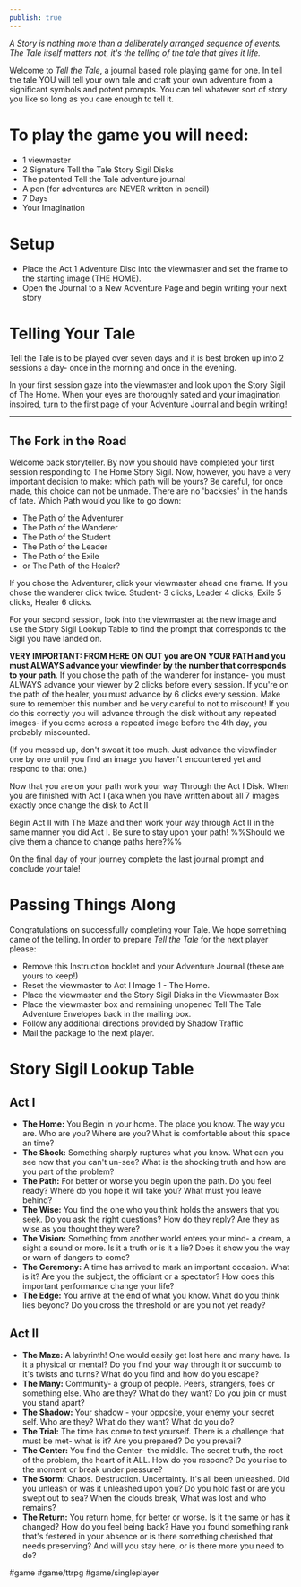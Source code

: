 ```yaml
---
publish: true
---
```

*A Story is nothing more than a deliberately arranged sequence of events. The Tale itself matters not, it's the telling of the tale that gives it life.*

Welcome to *Tell the Tale*, a journal based role playing game for one.
In tell the tale YOU will tell your own tale and craft your own adventure from a significant symbols and potent prompts. You can tell whatever sort of story you like so long as you care enough to tell it.

# To play the game you will need:
- 1 viewmaster
- 2 Signature Tell the Tale Story Sigil Disks
- The patented Tell the Tale adventure journal
- A pen (for adventures are NEVER written in pencil)
- 7 Days
- Your Imagination

# Setup
- Place the Act 1 Adventure Disc into the viewmaster and set the frame to the starting image (THE HOME).
- Open the Journal to a New Adventure Page and begin writing your next story



# Telling Your Tale
Tell the Tale is to be played over seven days and it is best broken up into 2 sessions a day- once in the morning and once in the evening.

In your first session gaze into the viewmaster and look upon the Story Sigil of The Home. When your eyes are thoroughly sated and your imagination inspired, turn to the first page of your Adventure Journal and begin writing!

---

## The Fork in the Road

Welcome back storyteller. 
By now you should have completed your first session responding to The Home Story Sigil.
Now, however, you have a very important decision to make: which path will be yours? Be careful, for once made, this choice can not be unmade. There are no 'backsies' in the hands of fate. Which Path would you like to go down:
- The Path of the Adventurer
- The Path of the Wanderer 
- The Path of the Student 
- The Path of the Leader
- The Path of the Exile
- or The Path of the Healer?

If you chose the Adventurer, click your viewmaster ahead one frame. If you chose the wanderer click twice. Student- 3 clicks, Leader 4 clicks, Exile 5 clicks, Healer 6 clicks. 

For your second session, look into the viewmaster at the new image and use the Story Sigil Lookup Table to find the prompt that corresponds to the Sigil you have landed on.

**VERY IMPORTANT: FROM HERE ON OUT you are ON YOUR PATH and you must ALWAYS advance your viewfinder by the number that corresponds to your path**. If you chose the path of the wanderer for instance- you must ALWAYS advance your viewer by 2 clicks before every session. If you're on the path of the healer, you must advance by 6 clicks every session. Make sure to remember this number and be very careful to not to miscount! If you do this correctly you will advance through the disk without any repeated images- if you come across a repeated image before the 4th day, you probably miscounted.

(If you messed up, don't sweat it too much. Just advance the viewfinder one by one until you find an image you haven't encountered yet and respond to that one.)

Now that you are on your path work your way Through the Act I Disk. When you are finished with Act I (aka when you have written about all 7 images exactly once change the disk to Act II

Begin Act II with The Maze and then work your way through Act II in the same manner you did Act I. Be sure to stay upon your path!
%%Should we give them a chance to change paths here?%%


On the final day of your journey complete the last journal prompt and conclude your tale!

# Passing Things Along
Congratulations on successfully completing your Tale. We hope something came of the telling. In order to prepare *Tell the Tale* for the next player please:
- Remove this Instruction booklet and your Adventure Journal (these are yours to keep!)
- Reset the viewmaster to Act I  Image 1 - The Home.
- Place the viewmaster and the Story Sigil Disks in the Viewmaster Box
- Place the viewmaster box and remaining unopened Tell The Tale Adventure Envelopes back in the mailing box.
- Follow any additional directions provided by Shadow Traffic
- Mail the package to the next player.

# Story Sigil Lookup Table
## Act I
- **The Home:** You Begin in your home. The place you know. The way you are.  Who are you? Where are you? What is comfortable about this space an time?
- **The Shock:** Something sharply ruptures what you know. What can you see now that you can't un-see? What is the shocking truth and how are you part of the problem?
- **The Path:** For better or worse you begin upon the path. Do you feel ready? Where do you hope it will take you? What must you leave behind?
- **The Wise:** You find the one who you think holds the answers that you seek. Do you ask the right questions? How do they reply? Are they as wise as you thought they were?
- **The Vision:** Something from another world enters your mind- a dream, a sight a sound or more. Is it a truth or is it a lie? Does it show you the way or warn of dangers to come?
- **The Ceremony:** A time has arrived to mark an important occasion. What is it? Are you the subject, the officiant or a spectator? How does this important performance change your life?
- **The Edge:** You arrive at the end of what you know. What do you think lies beyond? Do you cross the threshold or are you not yet ready?

## Act II
- **The Maze:** A labyrinth! One would easily get lost here and many have. Is it a physical or mental? Do you find your way through it or succumb to it's twists and turns? What do you find and how do you  escape?
- **The Many:** Community- a group of people. Peers, strangers, foes or something else. Who are they? What do they want? Do you join or must you stand apart?
- **The Shadow:** Your shadow - your opposite, your enemy your secret self. Who are they? What do they want? What do you do?
- **The Trial:** The time has come to test yourself. There is a challenge that must be met- what is it? Are you prepared? Do you prevail?
- **The Center:** You find the Center- the middle. The secret truth, the root of the problem, the heart of it ALL. How do you respond? Do you rise to the moment or break under pressure? 
- **The Storm:** Chaos. Destruction. Uncertainty. It's all been unleashed. Did you unleash or was it unleashed upon you? Do you hold fast or are you swept out to sea? When the clouds break, What was lost and who remains?
- **The Return:** You return home, for better or worse. Is it the same or has it changed? How do you feel being back? Have you found something rank that's festered in your absence or is there something cherished that needs preserving? And will you stay here, or is there more you need to do? 

#game #game/ttrpg #game/singleplayer 